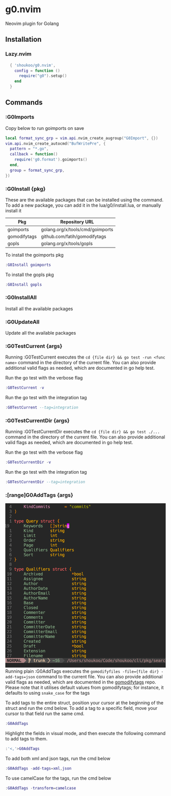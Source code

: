 # g0.nvim
Neovim plugin for Golang

## Installation

### Lazy.nvim
```lua
  { 'shoukoo/g0.nvim',
    config = function ()
      require("g0").setup()
    end
  }
```
## Commands

### :G0Imports

Copy below to run goimports on save

```lua
local format_sync_grp = vim.api.nvim_create_augroup("G0Import", {})
vim.api.nvim_create_autocmd("BufWritePre", {
  pattern = "*.go",
  callback = function()
    require('g0.format').goimports()
  end,
  group = format_sync_grp,
})
```

### :G0Install {pkg}
These are the available packages that can be installed using the command. To add a new package, you can add it in the lua/g0/install.lua, or manually install it

| Pkg          | Repository URL                            |
|--------------- | ----------------------------------------- |
| goimports     | golang.org/x/tools/cmd/goimports         |
| gomodifytags  | github.com/fatih/gomodifytags             |
| gopls         | golang.org/x/tools/gopls                 |

To install the goimports pkg

```lua
:G0Install goimports
```

To install the gopls pkg

```lua
:G0Install gopls 
```
### :G0InstallAll
Install all the available packages

### :G0UpdateAll
Update all the available packages

### :G0TestCurrent {args}
Running :G0TestCurrent executes the `cd {file dir} && go test -run <func name>` command in the directory of the current file. You can also provide additional valid flags as needed, which are documented in go help test.

Run the go test with the verbose flag

```lua
:G0TestCurrent -v
```

Run the go test with the integration tag

```lua
:G0TestCurrent --tag=integration
```

### :G0TestCurrentDir {args}
Running :G0TestCurrentDir executes the `cd {file dir} && go test ./...` command in the directory of the current file. You can also provide additional valid flags as needed, which are documented in go help test.

Run the go test with the verbose flag

```lua
:G0TestCurrentDir -v
```

Run the go test with the integration tag

```lua
:G0TestCurrentDir --tag=integration
```

### :[range]G0AddTags {args}
![](./gif/g0addtags.gif)
Running plain :G0AddTags executes the `gomodifyfiles -file={file dir} -add-tags=json` command to the current file. You can also provide additional valid flags as needed, which are documented in the [gomodifytags](https://github.com/fatih/gomodifytags) repo. Please note that it utilises default values from gomodifytags; for instance, it defaults to using `snake_case` for the tags
 

To add tags to the entire struct, position your cursor at the beginning of the struct and run the cmd below. To add a tag to a specific field, move your cursor to that field run the same cmd.
```lua
:G0AddTags
```

Highlight the fields in visual mode, and then execute the following command to add tags to them.

```lua
:'<,'>G0AddTags
```

To add both xml and json tags, run the cmd below

```lua
:G0AddTags -add-tags=xml,json
```
To use camelCase for the tags, run the cmd below

```lua
:G0AddTags -transform=camelcase
```
